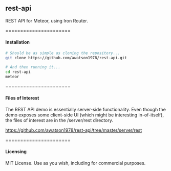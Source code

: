 ## rest-api

REST API for Meteor, using Iron Router.  

======================
#### Installation

````sh
# Should be as simple as cloning the repository...  
git clone https://github.com/awatson1978/rest-api.git

# And then running it...
cd rest-api
meteor
````

======================
#### Files of Interest  

The REST API demo is essentially server-side functionality.  Even though the demo exposes some client-side UI (which might be interesting in-of-itself), the files of interest are in the /server/rest directory. 

https://github.com/awatson1978/rest-api/tree/master/server/rest

======================
#### Licensing  
MIT License. Use as you wish, including for commercial purposes.
